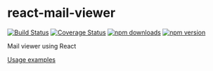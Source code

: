 # react-mail-viewer
[![Build Status](https://secure.travis-ci.org/takanoriyanagitani/react-mail-viewer.svg?branch=master)](http://travis-ci.org/takanoriyanagitani/react-mail-viewer)
[![Coverage Status](https://coveralls.io/repos/github/takanoriyanagitani/react-mail-viewer/badge.svg?branch=master)](https://coveralls.io/github/takanoriyanagitani/react-mail-viewer?branch=master)
[![npm downloads](https://img.shields.io/npm/dy/react-mail-viewer)](https://npmjs.org/package/react-mail-viewer)
[![npm version](https://img.shields.io/npm/v/react-mail-viewer)](https://npmjs.org/package/react-mail-viewer)

Mail viewer using React

[Usage examples](https://takanoriyanagitani.github.io/react-mail-viewer/examples/index.html)
